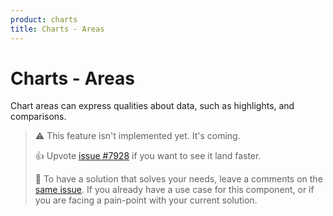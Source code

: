 ```yaml
---
product: charts
title: Charts - Areas
---
```


# Charts - Areas

<p class='description'>Chart areas can express qualities about data, such as highlights, and comparisons.</p>

> ⚠️ This feature isn't implemented yet. It's coming.
>
> 👍 Upvote [issue #7928](https://github.com/mui/mui-x/issues/7928) if you want to see it land faster.
>
> 💬 To have a solution that solves your needs, leave a comments on the [same issue](https://github.com/mui/mui-x/issues/7928).
> If you already have a use case for this component, or if you are facing a pain-point with your current solution.
